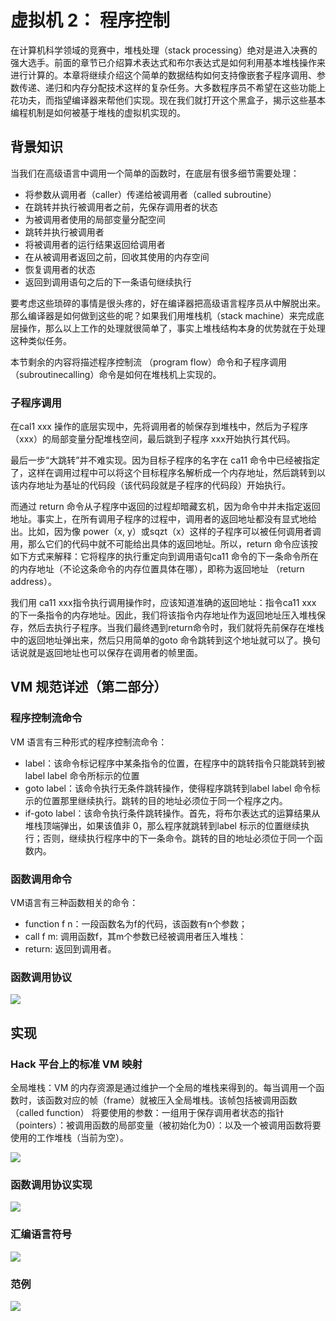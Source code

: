 # 虚拟机 2： 程序控制
在计算机科学领域的竞赛中，堆栈处理（stack processing）绝对是进入决赛的强大选手。前面的章节已介绍算术表达式和布尔表达式是如何利用基本堆栈操作来进行计算的。本章将继续介绍这个简单的数据结构如何支持像嵌套子程序调用、参数传递、递归和内存分配技术这样的复杂任务。大多数程序员不希望在这些功能上花功夫，而指望编译器来帮他们实现。现在我们就打开这个黑盒子，揭示这些基本编程机制是如何被基于堆栈的虚拟机实现的。

## 背景知识
当我们在高级语言中调用一个简单的函数时，在底层有很多细节需要处理：

- 将参数从调用者（caller）传递给被调用者（called subroutine）
- 在跳转并执行被调用者之前，先保存调用者的状态
- 为被调用者使用的局部变量分配空间
- 跳转并执行被调用者
- 将被调用者的运行结果返回给调用者
- 在从被调用者返回之前，回收其使用的内存空间
- 恢复调用者的状态
- 返回到调用语句之后的下一条语句继续执行

要考虑这些琐碎的事情是很头疼的，好在编译器把高级语言程序员从中解脱出来。那么编译器是如何做到这些的呢？如果我们用堆栈机（stack machine）来完成底层操作，那么以上工作的处理就很简单了，事实上堆栈结构本身的优势就在于处理这种类似任务。

本节剩余的内容将描述程序控制流 （program flow）命令和子程序调用（subroutinecalling）命令是如何在堆栈机上实现的。

### 子程序调用
在cal1 xxx 操作的底层实现中，先将调用者的帧保存到堆栈中，然后为子程序（xxx）的局部变量分配堆栈空间，最后跳到子程序 xxx开始执行其代码。

最后一步“大跳转”并不难实现。因为目标子程序的名字在 ca11 命令中已经被指定了，这样在调用过程中可以将这个目标程序名解析成一个内存地址，然后跳转到以该内存地址为基址的代码段（该代码段就是子程序的代码段）开始执行。

而通过 return 命令从子程序中返回的过程却暗藏玄机，因为命令中并未指定返回地址。事实上，在所有调用子程序的过程中，调用者的返回地址都没有显式地给出。比如，因为像 power（x, y）或sqzt（x）这样的子程序可以被任何调用者调用，那么它们的代码中就不可能给出具体的返回地址。所以，return 命令应该按如下方式来解释：它将程序的执行重定向到调用语句ca11 命令的下一条命令所在的内存地址（不论这条命令的内存位置具体在哪），即称为返回地址 （return address）。

我们用 ca11 xxx指令执行调用操作时，应该知道准确的返回地址：指令ca11 xxx 的下一条指令的内存地址。因此，我们将该指令内存地址作为返回地址压入堆栈保存，然后去执行子程序。当我们最终遇到return命令时，我们就将先前保存在堆栈中的返回地址弹出来，然后只用简单的goto 命令跳转到这个地址就可以了。换句话说就是返回地址也可以保存在调用者的帧里面。

## VM 规范详述（第二部分）
### 程序控制流命令
VM 语言有三种形式的程序控制流命令：
- label：该命令标记程序中某条指令的位置，在程序中的跳转指令只能跳转到被 label label 命令所标示的位置
- goto label：该命令执行无条件跳转操作，使得程序跳转到label label 命令标示的位置那里继续执行。跳转的目的地址必须位于同一个程序之内。
- if-goto label：该命令执行条件跳转操作。首先，将布尔表达式的运算结果从堆栈顶端弹出，如果该值非 0，那么程序就跳转到label 标示的位置继续执行；否则，继续执行程序中的下一条命令。跳转的目的地址必须位于同一个函数内。

### 函数调用命令
VM语言有三种函数相关的命令：

- function f n：一段函数名为f的代码，该函数有n个参数；
- call f m: 调用函数f，其m个参数已经被调用者压入堆栈：
- return: 返回到调用者。

### 函数调用协议
![](https://raw.gitmirror.com/RicardoJiang/resource/main/2024/august/p1.png)

## 实现
### Hack 平台上的标准 VM 映射
全局堆栈：VM 的内存资源是通过维护一个全局的堆栈来得到的。每当调用一个函数时，该函数对应的帧（frame）就被压入全局堆栈。该帧包括被调用函数（called function）
将要使用的参数：一组用于保存调用者状态的指针（pointers）：被调用函数的局部变量（被初始化为0）：以及一个被调用函数将要使用的工作堆栈（当前为空）。

![](https://raw.gitmirror.com/RicardoJiang/resource/main/2024/august/p2.png)

### 函数调用协议实现
![](https://raw.gitmirror.com/RicardoJiang/resource/main/2024/august/p3.png)

### 汇编语言符号
![](https://raw.gitmirror.com/RicardoJiang/resource/main/2024/august/p4.png)

### 范例
![](https://raw.gitmirror.com/RicardoJiang/resource/main/2024/august/p5.png)






